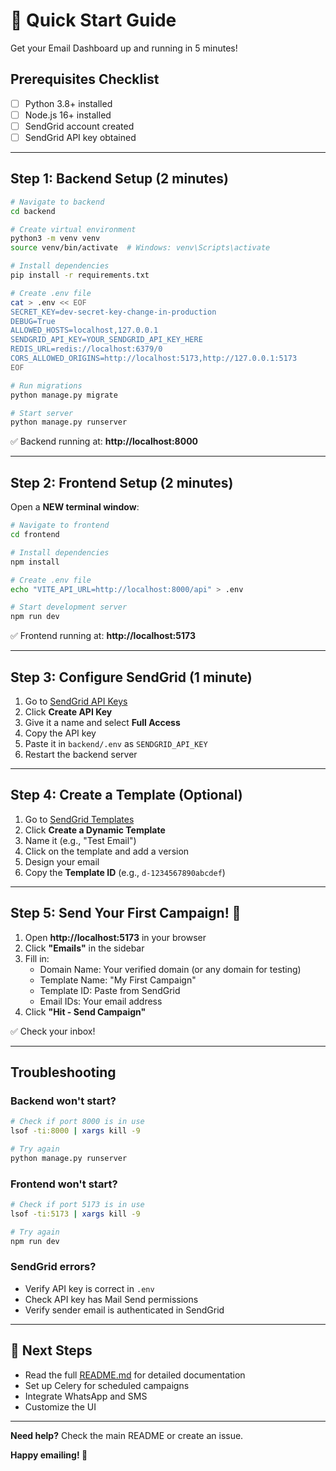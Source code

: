 # 🚀 Quick Start Guide

Get your Email Dashboard up and running in 5 minutes!

## Prerequisites Checklist
- [ ] Python 3.8+ installed
- [ ] Node.js 16+ installed
- [ ] SendGrid account created
- [ ] SendGrid API key obtained

---

## Step 1: Backend Setup (2 minutes)

```bash
# Navigate to backend
cd backend

# Create virtual environment
python3 -m venv venv
source venv/bin/activate  # Windows: venv\Scripts\activate

# Install dependencies
pip install -r requirements.txt

# Create .env file
cat > .env << EOF
SECRET_KEY=dev-secret-key-change-in-production
DEBUG=True
ALLOWED_HOSTS=localhost,127.0.0.1
SENDGRID_API_KEY=YOUR_SENDGRID_API_KEY_HERE
REDIS_URL=redis://localhost:6379/0
CORS_ALLOWED_ORIGINS=http://localhost:5173,http://127.0.0.1:5173
EOF

# Run migrations
python manage.py migrate

# Start server
python manage.py runserver
```

✅ Backend running at: **http://localhost:8000**

---

## Step 2: Frontend Setup (2 minutes)

Open a **NEW terminal window**:

```bash
# Navigate to frontend
cd frontend

# Install dependencies
npm install

# Create .env file
echo "VITE_API_URL=http://localhost:8000/api" > .env

# Start development server
npm run dev
```

✅ Frontend running at: **http://localhost:5173**

---

## Step 3: Configure SendGrid (1 minute)

1. Go to [SendGrid API Keys](https://app.sendgrid.com/settings/api_keys)
2. Click **Create API Key**
3. Give it a name and select **Full Access**
4. Copy the API key
5. Paste it in `backend/.env` as `SENDGRID_API_KEY`
6. Restart the backend server

---

## Step 4: Create a Template (Optional)

1. Go to [SendGrid Templates](https://mc.sendgrid.com/dynamic-templates)
2. Click **Create a Dynamic Template**
3. Name it (e.g., "Test Email")
4. Click on the template and add a version
5. Design your email
6. Copy the **Template ID** (e.g., `d-1234567890abcdef`)

---

## Step 5: Send Your First Campaign! 🎉

1. Open **http://localhost:5173** in your browser
2. Click **"Emails"** in the sidebar
3. Fill in:
   - Domain Name: Your verified domain (or any domain for testing)
   - Template Name: "My First Campaign"
   - Template ID: Paste from SendGrid
   - Email IDs: Your email address
4. Click **"Hit - Send Campaign"**

✅ Check your inbox!

---

## Troubleshooting

### Backend won't start?
```bash
# Check if port 8000 is in use
lsof -ti:8000 | xargs kill -9

# Try again
python manage.py runserver
```

### Frontend won't start?
```bash
# Check if port 5173 is in use
lsof -ti:5173 | xargs kill -9

# Try again
npm run dev
```

### SendGrid errors?
- Verify API key is correct in `.env`
- Check API key has Mail Send permissions
- Verify sender email is authenticated in SendGrid

---

## 🎯 Next Steps

- Read the full [README.md](README.md) for detailed documentation
- Set up Celery for scheduled campaigns
- Integrate WhatsApp and SMS
- Customize the UI

---

**Need help?** Check the main README or create an issue.

**Happy emailing! 📧**



